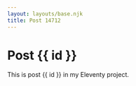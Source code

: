 ```yaml
---
layout: layouts/base.njk
title: Post 14712
---
```


# Post {{ id }}

This is post {{ id }} in my Eleventy project.
